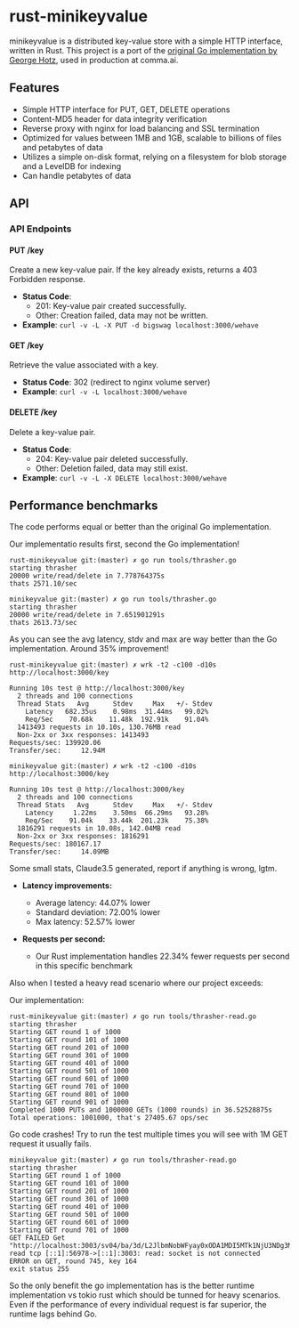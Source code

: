 # rust-minikeyvalue

minikeyvalue is a distributed key-value store with a simple HTTP interface, written in Rust. This project is a port of the [original Go implementation by George Hotz](https://github.com/geohot/minikeyvalue/tree/master), used in production at comma.ai.

## Features

* Simple HTTP interface for PUT, GET, DELETE operations
* Content-MD5 header for data integrity verification
* Reverse proxy with nginx for load balancing and SSL termination
* Optimized for values between 1MB and 1GB, scalable to billions of files and petabytes of data
* Utilizes a simple on-disk format, relying on a filesystem for blob storage and a LevelDB for indexing
* Can handle petabytes of data

## API

### API Endpoints

#### PUT /key
Create a new key-value pair. If the key already exists, returns a 403 Forbidden response.

* **Status Code**:
	+ 201: Key-value pair created successfully.
	+ Other: Creation failed, data may not be written.
* **Example**: `curl -v -L -X PUT -d bigswag localhost:3000/wehave`

#### GET /key
Retrieve the value associated with a key.

* **Status Code**: 302 (redirect to nginx volume server)
* **Example**: `curl -v -L localhost:3000/wehave`

#### DELETE /key
Delete a key-value pair.

* **Status Code**:
	+ 204: Key-value pair deleted successfully.
	+ Other: Deletion failed, data may still exist.
* **Example**: `curl -v -L -X DELETE localhost:3000/wehave`

## Performance benchmarks

The code performs equal or better than the original Go implementation.

Our implementatio results first, second the Go implementation!

```
rust-minikeyvalue git:(master) ✗ go run tools/thrasher.go
starting thrasher
20000 write/read/delete in 7.778764375s
thats 2571.10/sec
```

```
minikeyvalue git:(master) ✗ go run tools/thrasher.go
starting thrasher
20000 write/read/delete in 7.651901291s
thats 2613.73/sec
```

As you can see the avg latency, stdv and max are way better than the Go implementation. Around 35% improvement!
```
rust-minikeyvalue git:(master) ✗ wrk -t2 -c100 -d10s http://localhost:3000/key

Running 10s test @ http://localhost:3000/key
  2 threads and 100 connections
  Thread Stats   Avg      Stdev     Max   +/- Stdev
    Latency   682.35us    0.98ms  31.44ms   99.02%
    Req/Sec    70.68k    11.48k  192.91k    91.04%
  1413493 requests in 10.10s, 130.76MB read
  Non-2xx or 3xx responses: 1413493
Requests/sec: 139920.06
Transfer/sec:     12.94M
```

```
minikeyvalue git:(master) ✗ wrk -t2 -c100 -d10s http://localhost:3000/key

Running 10s test @ http://localhost:3000/key
  2 threads and 100 connections
  Thread Stats   Avg      Stdev     Max   +/- Stdev
    Latency     1.22ms    3.50ms  66.29ms   93.28%
    Req/Sec    91.04k    33.44k  201.23k    75.38%
  1816291 requests in 10.08s, 142.04MB read
  Non-2xx or 3xx responses: 1816291
Requests/sec: 180167.17
Transfer/sec:     14.09MB
```

Some small stats, Claude3.5 generated, report if anything is wrong, lgtm.
- **Latency improvements:**
  - Average latency: 44.07% lower
  - Standard deviation: 72.00% lower
  - Max latency: 52.57% lower

- **Requests per second:**
  - Our Rust implementation handles 22.34% fewer requests per second in this specific benchmark


Also when I tested a heavy read scenario where our project exceeds:

Our implementation:
```
rust-minikeyvalue git:(master) ✗ go run tools/thrasher-read.go
starting thrasher
Starting GET round 1 of 1000
Starting GET round 101 of 1000
Starting GET round 201 of 1000
Starting GET round 301 of 1000
Starting GET round 401 of 1000
Starting GET round 501 of 1000
Starting GET round 601 of 1000
Starting GET round 701 of 1000
Starting GET round 801 of 1000
Starting GET round 901 of 1000
Completed 1000 PUTs and 1000000 GETs (1000 rounds) in 36.52528875s
Total operations: 1001000, that's 27405.67 ops/sec
```

Go code crashes! Try to run the test multiple times you will see with 1M GET request it usually fails.

```
minikeyvalue git:(master) ✗ go run tools/thrasher-read.go 
starting thrasher
Starting GET round 1 of 1000
Starting GET round 101 of 1000
Starting GET round 201 of 1000
Starting GET round 301 of 1000
Starting GET round 401 of 1000
Starting GET round 501 of 1000
Starting GET round 601 of 1000
Starting GET round 701 of 1000
GET FAILED Get "http://localhost:3003/sv04/ba/3d/L2JlbmNobWFyay0xODA1MDI5MTk1NjU3NDg3MTAy": read tcp [::1]:56978->[::1]:3003: read: socket is not connected
ERROR on GET, round 745, key 164
exit status 255
```

So the only benefit the go implementation has is the better runtime implementation vs tokio rust which should be tunned for heavy scenarios. Even if the performance of every individual request is far superior, the runtime lags behind Go.